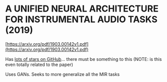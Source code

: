 # A UNIFIED NEURAL ARCHITECTURE FOR INSTRUMENTAL AUDIO TASKS (2019)

[https://arxiv.org/pdf/1903.00142v1.pdf](https://arxiv.org/pdf/1903.00142v1.pdf)

Has [lots of stars on GitHub](https://github.com/r9y9/wavenet_vocoder)... there must be something to this (NOTE: is this even totally related to the paper)

Uses GANs. Seeks to more generalize all the MIR tasks